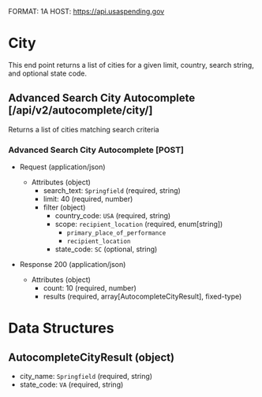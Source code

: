 FORMAT: 1A
HOST: https://api.usaspending.gov

# City

This end point returns a list of cities for a given limit, country, search string, and optional state code.

## Advanced Search City Autocomplete [/api/v2/autocomplete/city/]

Returns a list of cities matching search criteria

### Advanced Search City Autocomplete [POST]

+ Request (application/json)
    + Attributes (object)
        + search_text: `Springfield` (required, string)
        + limit: 40 (required, number)
        + filter (object)
            + country_code: `USA` (required, string)
            + scope: `recipient_location` (required, enum[string])
                + `primary_place_of_performance`
                + `recipient_location`
            + state_code: `SC` (optional, string)

+ Response 200 (application/json)
    + Attributes (object)
        + count: 10 (required, number)
        + results (required, array[AutocompleteCityResult], fixed-type)

# Data Structures

## AutocompleteCityResult (object)
+ city_name: `Springfield` (required, string)
+ state_code: `VA` (required, string)
